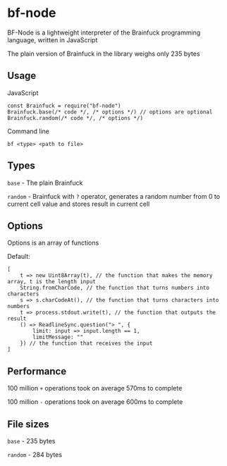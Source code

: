 # bf-node

BF-Node is a lightweight interpreter of the Brainfuck programming language, written in JavaScript

The plain version of Brainfuck in the library weighs only 235 bytes

## Usage

JavaScript
```
const Brainfuck = require("bf-node")
Brainfuck.base(/* code */, /* options */) // options are optional
Brainfuck.random(/* code */, /* options */)
```

Command line
```
bf <type> <path to file>
```

## Types

`base` - The plain Brainfuck

`random` - Brainfuck with `?` operator, generates a random number from 0 to current cell value and stores result in current cell

## Options

Options is an array of functions

Default:
```
[
    t => new Uint8Array(t), // the function that makes the memory array, t is the length input
    String.fromCharCode, // the function that turns numbers into characters
    s => s.charCodeAt(), // the function that turns characters into numbers
    t => process.stdout.write(t), // the function that outputs the result
    () => ReadlineSync.question("> ", {
        limit: input => input.length == 1,
        limitMessage: ""
    }) // the function that receives the input
]
```

## Performance

100 million `+` operations took on average 570ms to complete

100 million `-` operations took on average 600ms to complete

## File sizes

`base` - 235 bytes

`random` - 284 bytes